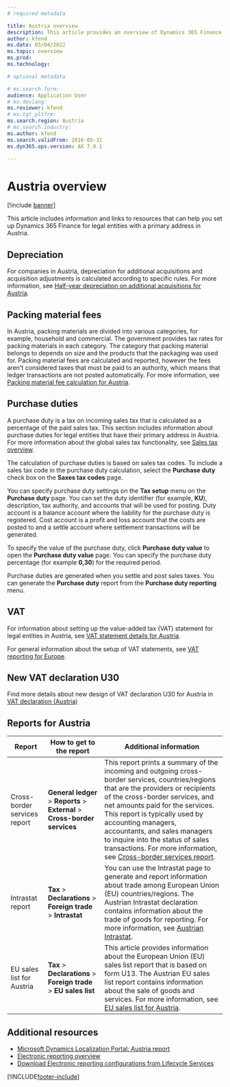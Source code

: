 ```yaml
---
# required metadata

title: Austria overview
description: This article provides an overview of Dynamics 365 Finance functionality that is specific to Austria.
author: kfend
ms.date: 03/04/2022
ms.topic: overview
ms.prod: 
ms.technology: 

# optional metadata

# ms.search.form:
audience: Application User
# ms.devlang: 
ms.reviewer: kfend
# ms.tgt_pltfrm: 
ms.search.region: Austria
# ms.search.industry: 
ms.author: kfend
ms.search.validFrom: 2016-05-31
ms.dyn365.ops.version: AX 7.0.1

---
```


# Austria overview

[!include [banner](../includes/banner.md)]

This article includes information and links to resources that can help you set up Dynamics 365 Finance for legal entities with a primary address in Austria.

## Depreciation

For companies in Austria, depreciation for additional acquisitions and acquisition adjustments is calculated according to specific rules. For more information, see [Half-year depreciation on additional acquisitions for Austria](emea-aut-half-year-depreciation.md).

## Packing material fees

In Austria, packing materials are divided into various categories, for example, household and commercial. The government provides tax rates for packing materials in each category. The category that packing material belongs to depends on size and the products that the packaging was used for. Packing material fees are calculated and reported, however the fees aren't considered taxes that must be paid to an authority, which means that ledger transactions are not posted automatically. For more information, see [Packing material fee calculation for Austria](emea-aut-packing-material-fee-calculation.md).

## Purchase duties

A purchase duty is a tax on incoming sales tax that is calculated as a percentage of the paid sales tax. This section includes information about purchase duties for legal entities that have their primary address in Austria. For more information about the global sales tax functionality, see [Sales tax overview](../general-ledger/indirect-taxes-overview.md).

The calculation of purchase duties is based on sales tax codes. To include a sales tax code in the purchase duty calculation, select the **Purchase duty** check box on the **Saxes tax codes** page. 

You can specify purchase duty settings on the **Tax setup** menu on the **Purchase duty** page. You can set the duty identifier (for example, **KU**), description, tax authority, and accounts that will be used for posting. Duty account is a balance account where the liability for the purchase duty is registered. Cost account is a profit and loss account that the costs are posted to and a settle account where settlement transactions will be generated.

To specify the value of the purchase duty, click **Purchase duty value** to open the **Purchase duty value** page. You can specify the purchase duty percentage (for example **0,30**) for the required period.

Purchase duties are generated when you settle and post sales taxes. You can generate the **Purchase duty** report from the **Purchase duty reporting** menu.

## VAT
For information about setting up the value-added tax (VAT) statement for legal entities in Austria, see [VAT statement details for Austria](emea-aut-vat-statement-details.md). 

For general information about the setup of VAT statements, see [VAT reporting for Europe](emea-vat-reporting.md).

## New VAT declaration U30
Find more details about new design of VAT declaration U30 for Austria in [VAT declaration (Austria)](emea-aut-vat-declaration-austria.md)

## Reports for Austria

| Report                     | How to get to the report | Additional information                 |
|----------------------------|--------------------------|----------------------------------------|
|Cross-border services report|**General ledger** > **Reports** > **External** > **Cross-border services**|This report prints a summary of the incoming and outgoing cross-border services, countries/regions that are the providers or recipients of the cross-border services, and net amounts paid for the services. This report is typically used by accounting managers, accountants, and sales managers to inquire into the status of sales transactions. For more information, see [Cross-border services report](emea-aut-cross-border-services-report.md).|
|Intrastat report|**Tax** > **Declarations** > **Foreign trade** > **Intrastat**|You can use the Intrastat page to generate and report information about trade among European Union (EU) countries/regions. The Austrian Intrastat declaration contains information about the trade of goods for reporting. For more information, see [Austrian Intrastat](emea-aut-intrastat.md).|
|EU sales list for Austria|**Tax** > **Declarations** > **Foreign trade** > **EU sales list**|This article provides information about the European Union (EU) sales list report that is based on form U13. The Austrian EU sales list report contains information about the sale of goods and services. For more information, see [EU sales list for Austria](emea-aut-eu-sales-list.md).|


## Additional resources

- [Microsoft Dynamics Localization Portal: Austria report](https://mbs.microsoft.com/files/customer/AX/Support/supportnews/Austria.html)
- [Electronic reporting overview](../../fin-ops-core/dev-itpro/analytics/general-electronic-reporting.md)
- [Download Electronic reporting configurations from Lifecycle Services](../../fin-ops-core/dev-itpro/analytics/download-electronic-reporting-configuration-lcs.md)


[!INCLUDE[footer-include](../../includes/footer-banner.md)]
